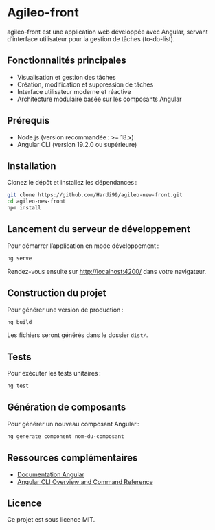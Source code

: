 # Agileo-front

agileo-front est une application web développée avec Angular, servant d’interface utilisateur pour la gestion de tâches (to-do-list).

## Fonctionnalités principales

- Visualisation et gestion des tâches
- Création, modification et suppression de tâches
- Interface utilisateur moderne et réactive
- Architecture modulaire basée sur les composants Angular

## Prérequis

- Node.js (version recommandée : >= 18.x)
- Angular CLI (version 19.2.0 ou supérieure)

## Installation

Clonez le dépôt et installez les dépendances :

```bash
git clone https://github.com/Hardi99/agileo-new-front.git
cd agileo-new-front
npm install
```

## Lancement du serveur de développement

Pour démarrer l’application en mode développement :

```bash
ng serve
```

Rendez-vous ensuite sur [http://localhost:4200/](http://localhost:4200/) dans votre navigateur.

## Construction du projet

Pour générer une version de production :

```bash
ng build
```

Les fichiers seront générés dans le dossier `dist/`.

## Tests

Pour exécuter les tests unitaires :

```bash
ng test
```

## Génération de composants

Pour générer un nouveau composant Angular :

```bash
ng generate component nom-du-composant
```

## Ressources complémentaires

- [Documentation Angular](https://angular.dev/)
- [Angular CLI Overview and Command Reference](https://angular.dev/tools/cli)

## Licence

Ce projet est sous licence MIT.
